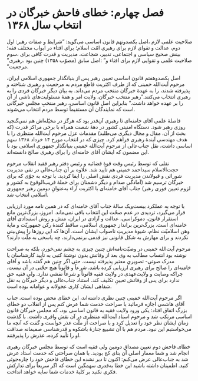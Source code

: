 # فصل چهارم: خطای فاحش خبرگان در انتخاب سال ۱۳۶۸

                            

اصل‏ یکصدونهم قانون اساسی می‌گوید: “شرایط و صفات‏ رهبر: اول، ‎‎صلاحیت‏ علمی‏ لازم‏ برای‏ افتاء در ابواب‏ مختلف‏ فقه؛ ‎‎‎‎‎‎دوم، عدالت‏ و تقوای‏ لازم‏ برای‏ رهبری‏ امّت اسلام؛ سوم، ‎‎‎‎‎‎بینش‏ صحیح‏ سیاسی‏ و اجتماعی‏، تدبیر، شجاعت‏، مدیریت‏ و قدرت‏ کافی‏ برای‏ رهبری”‏. ‎‎‎‎‎‎اصل‏ سابق (مصوّب ۱۳۵۸) چنین بود‏: ‎‎‎‎‎”صلاحیت‏ علمی‏ و تقوایی‏ لازم‏ برای‏ افتاء و مرجعیت”‏.

اصل‏ یکصدوهفتم قانون اساسی تعیین رهبر پس از بنیانگذار جمهوری‏ اسلامی‏ ایران‏، مرحوم آیت‌الله‏ خمینی‏ که‏ از طرف‏ اکثریت‏ قاطع مردم‏ به‏ مرجعیت‏ و رهبری‏ شناخته‏ و پذیرفته‏ شدند، را به‏ عهدۀ خبرگان‏ منتخب‏ مردم‏ می‌داند. به بیان دیگر خبرگان‏ فردی را به‏ رهبری‏ انتخاب‏ می‌کنند.”رهبر منتخب‏ خبرگان‏، ولایت‏ امر و همۀ‏ مسئولیت‌های‏ ناشی‏ از آن‏ را بر عهده‏ خواهد داشت‏.” بنابراین اصل قانون اساسی، رهبر منتخبِ مجلسِ خبرگانی است که نمایندگان آن مستقیماً توسط مردم انتخاب می‌شوند.

فاصلۀ علمی آقای خامنه‌ای تا رهبری آن‌قدر بود که هرگز در مخیّله‌اش هم نمی‌گنجید روزی رهبر شود. دستگاه امنیتی کشور در دهۀ شصت همراه با برخی مراکز قدرت (که بحث از آن، مقال و مجال دیگری می‌طلبد) مقدمات عزل مرحوم آیت‌الله منتظری را با هدف مهندسی آیندۀ رهبری فراهم کرد. چیزی که در انتخاب مورخ ۱۴ خرداد ۱۳۶۸ سهم اساسی داشت، نقل جناب‌عالی از مرحوم آیت‌الله خمینی بنیانگذار جمهوری اسلامی بود با این مضمون که ایشان آقای خامنه‌ای را برای رهبری صالح دانسته‌اند.

نقلی که توسط رئیس وقت قوۀ قضائیه و رئیس دفتر رهبر فقید انقلاب مرحوم حجت‌الاسلام سیداحمد خمینی هم تأیید شد. علاوه بر آن جناب‌عالی در نفی مدیریت شورائی و قبولاندن مدیریت فردی نقش اصلی را ایفا کردید. با توجه به جوّی که برای خبرگان ترسیم شد (آمادگی صدام و دیگر دشمنان برای حملۀ قریب‌الوقوع به کشور و لزوم تعیین فوری رهبر) جناب آقای خامنه‌ای با اکثریت آراء به‌عنوانِ دومین رهبر جمهوری اسلامی انتخاب شد.

با توجه به عملکرد بیست‌و‌یک‌ سالۀ جناب آقای خامنه‌ای که در همین نامه مورد ارزیابی قرار می‌گیرد، تردیدی در عدم صحّت این انتخاب باقی نمی‌ماند. امروز، بزرگ‌ترین مانع استقرار قانون، دموکراسی، عدالت و آزادی در ایران، منش و روش استبدادی آقای خامنه‌ای است. بزرگ‌ترین برانداز جمهوری اسلامی، ساقط کنندۀ رکن جمهوریّت و مایۀ وهن اسلامیّت نظام، شیوۀ مدیریتِ ناصواب ایشان است. آن‌ها که این روزها را پیش‌بینی نکردند و برای مهارش به شکل قانونی نیز قدمی برنمی‌دارند، چه پاسخی به ملّت دارند؟

مرحوم آیت‌الله خمینی در وصیّت‌نامه‌اش چنین چیزی به چشم نمی‌خورد، بلکه به صراحت نوشته بود انتساب مطالب به وی بعد از وفاتش بدون نوشتۀ کتبی به تأیید کارشناسان یا مدرک صوتی- تصویریِ معتبر پذیرفته نیست. حتی اگر چنین هم گفته باشد و آقای خامنه‌ای را صالح برای رهبری ارزیابی کرده باشد، شرعاً و قانوناً هیچ حجّتی در آن نیست، چراکه وصایت و ولایت‌عهدی در ولایت فقیه قانوناً و شرعاً نقشی ندارد. ولی فقیه حق ندارد برای پس از وفاتش تعیینِ تکلیف کند. استناد جناب‌عالی و دیگر خبرگان به نقل شفاهی ایشان کاری عجولانه و عوامانه بوده است.

اگر مرحوم آیت‌الله خمینی چنین نظری داشته‌اند، این خطای محض بوده است. جناب آقای هاشمی اجازه فرمائید با صراحت خدمت شما عرض کنم پس از انقلاب دو خطای بزرگ اتفاق افتاد: یکی ورود ولایت فقیه به قانون اساسی بود، که مجلس خبرگان قانون اساسی مرتکب شد و مرحوم استاد آیت‌الله منتظری در آن نقش وافری داشت. با گذشت زمان ایشان نظر خود را تعدیل کرد و با صراحت از ملّت عذر خواست و گفت که آنچه ما می‌خواستیم این نبود. مردم هم با آن تشییع جنازۀ باشکوه و قدرشناسی صمیمانه صداقت او را تأیید کرده، عذرش را پذیرفتند.

خطای فاحش دوم تعیین مصداق دومین ولی فقیه است که توسط مجلس خبرگان رهبری انجام شد و شما معمار اصلی آن بنای کج بودید. با همان صراحتی که خدمت استاد عرض شد به جناب‌عالی عرض می‌کنم: اکنون تا دیر نشده این خطای فاحش خود را چاره‌جوئی کنید. اطمینان داشته باشید این خطا به‌قدری سهمگین است که اگر سریعاً برای تدارکش فکری نکنید بر کلیۀ خدمات شما سایه خواهد انداخت.

                            

                        